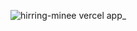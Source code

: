
![hirring-minee vercel app_](https://github.com/user-attachments/assets/9e0512b2-23af-43c8-ba80-4b7e77d9a31a)

